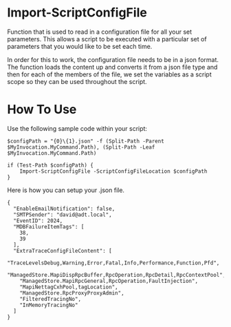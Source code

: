 # Import-ScriptConfigFile
Function that is used to read in a configuration file for all your set parameters. This allows a script to be executed with a particular set of parameters that you would like to be set each time. 

In order for this to work, the configuration file needs to be in a json format. The function loads the content up and converts it from a json file type and then for each of the members of the file, we set the variables as a script scope so they can be used throughout the script.

# How To Use 

Use the following sample code within your script:

```
$configPath = "{0}\{1}.json" -f (Split-Path -Parent $MyInvocation.MyCommand.Path), (Split-Path -Leaf $MyInvocation.MyCommand.Path)

if (Test-Path $configPath) {
    Import-ScriptConfigFile -ScriptConfigFileLocation $configPath 
}

```

Here is how you can setup your .json file.

```
{
  "EnableEmailNotification": false,
  "SMTPSender": "david@adt.local",
  "EventID": 2024,
  "MDBFailureItemTags": [
    38,
    39
  ],
  "ExtraTraceConfigFileContent": [
    "TraceLevelsDebug,Warning,Error,Fatal,Info,Performance,Function,Pfd",
    "ManagedStore.MapiDispRpcBuffer,RpcOperation,RpcDetail,RpcContextPool",
    "ManagedStore.MapiRpcGeneral,RpcOperation,FaultInjection",
    "MapiNettagCxhPool,tagLocation",
    "ManagedStore.RpcProxyProxyAdmin",
    "FilteredTracingNo",
    "InMemoryTracingNo"
  ]
}
```